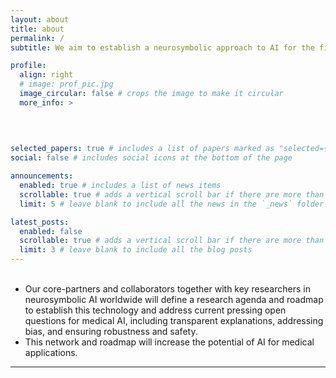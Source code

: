 ```yaml
---
layout: about
title: about
permalink: /
subtitle: We aim to establish a neurosymbolic approach to AI for the field of medicine. Funded by <a href='https://acmedsci.ac.uk'>The Academy of Medical Sciences</a>.

profile:
  align: right
  # image: prof_pic.jpg
  image_circular: false # crops the image to make it circular
  more_info: >
  
    
    

selected_papers: true # includes a list of papers marked as "selected={true}"
social: false # includes social icons at the bottom of the page

announcements:
  enabled: true # includes a list of news items
  scrollable: true # adds a vertical scroll bar if there are more than 3 news items
  limit: 5 # leave blank to include all the news in the `_news` folder

latest_posts:
  enabled: false
  scrollable: true # adds a vertical scroll bar if there are more than 3 new posts items
  limit: 3 # leave blank to include all the blog posts
---
```



<ul> <br /> 
  <li> <a>Our core-partners and collaborators together with key researchers in neurosymbolic AI worldwide will define a research agenda and roadmap to establish this technology and address current pressing open questions for medical AI, including transparent explanations, addressing bias, and ensuring robustness and safety. </a>
  </li>

  <li> <a>This network and roadmap will increase the potential of AI for medical applications. </a> 
  </li>

</ul>

---




